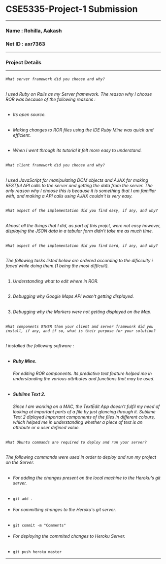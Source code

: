 CSE5335-Project-1 Submission
============================
---

### Name : Rohilla, Aakash
### Net ID : axr7363
---

### Project Details
---

###### `What server framework did you choose and why?`
######  I used Ruby on Rails as my Server framework. The reason why I choose ROR was because of the following reasons :

* ###### Its open source.
* ###### Making changes to ROR files using the IDE Ruby Mine was quick and efficient.
* ###### When I went through its tutorial it felt more easy to understand.

###### `What client framework did you choose and why?`
###### I used JavaScript for manipulating DOM objects and AJAX for making RESTful API calls to the server and getting the data from the server. The only reason why I choose this is because it is something that I am familiar with, and making a API calls using AJAX couldn't is very easy.

###### `What aspect of the implementation did you find easy, if any, and why?`
###### Almost all the things that I did, as part of this projct, were not easy however, displaying the JSON data in a tabular form didn't take me as much time. 

###### `What aspect of the implementation did you find hard, if any, and why?`
###### The following tasks listed below are ordered according to the dificculty i faced while doing them.(1 being the most difficult).

1. ###### Understanding what to edit where in ROR. 
2. ###### Debugging why Google Maps API wasn't getting displayed.
3. ###### Debugging why the Markers were not getting displayed on the Map.

###### `What components OTHER than your client and server framework did you install, if any, and if so, what is their purpose for your solution?`
###### I installed the following software :

* ##### Ruby Mine.
  
  ###### For editing ROR components. Its predictive text feature helped me in        understanding the various attributes and functions that may be used.

* ##### Sublime Text 2.
  
  ###### Since I am working on a MAC, the TextEdit App doesn't fulfil my need of     looking at important parts of a file by just glancing through it. _Sublime Text 2_ diplayed important components of the files in different colours, which helped me in understanding whether a piece of text is an attribute or a user defined value.

###### `What Ubuntu commands are required to deploy and run your server?`
###### The following commands were used in order to deploy and run my project on the Server.

* ###### For adding the changes present on the local machine to the Heroku's git server.
* `git add .`

* ###### For committing changes to the Heroku's git server.
* `git commit -m "Comments"`

* ###### For deploying the commited changes to Heroku Server.
* `git push heroku master`

---